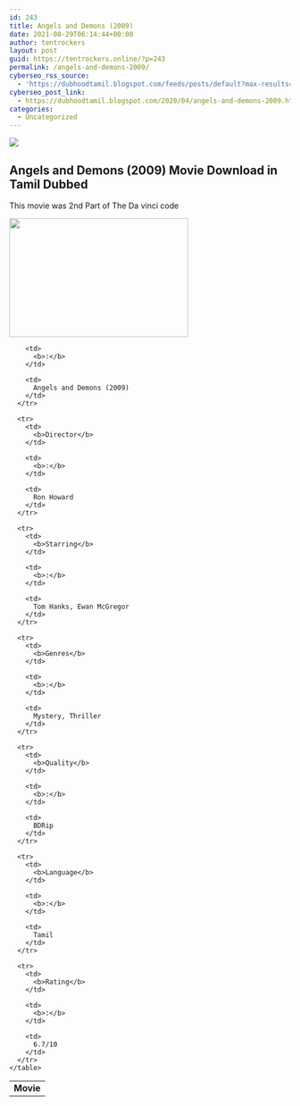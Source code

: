 ```yaml
---
id: 243
title: Angels and Demons (2009)
date: 2021-08-29T06:14:44+00:00
author: tentrockers
layout: post
guid: https://tentrockers.online/?p=243
permalink: /angels-and-demons-2009/
cyberseo_rss_source:
  - 'https://dubhoodtamil.blogspot.com/feeds/posts/default?max-results=150&start-index=301'
cyberseo_post_link:
  - https://dubhoodtamil.blogspot.com/2020/04/angels-and-demons-2009.html
categories:
  - Uncategorized
---
```

<div class="media_block">
  <img src="https://1.bp.blogspot.com/-ll5VpeMyoxM/XqGfPJZol-I/AAAAAAAAAwM/OAcwsAZpfmMW0x5iNgjlg7u7j8WK8jutQCNcBGAsYHQ/s72-c/images%2B%252812%2529.jpeg" class="media_thumbnail" />
</div>

<div dir="ltr" trbidi="on" readability="6.7862595419847">
  <h2>
    Angels and Demons (2009) Movie Download in Tamil Dubbed
  </h2>
  
  <p>
    This movie was 2nd Part of The Da vinci code
  </p>
  
  <div class="separator">
    <a href="https://1.bp.blogspot.com/-ll5VpeMyoxM/XqGfPJZol-I/AAAAAAAAAwM/OAcwsAZpfmMW0x5iNgjlg7u7j8WK8jutQCNcBGAsYHQ/s1600/images%2B%252812%2529.jpeg" imageanchor="1"><img loading="lazy" border="0" data-original-height="452" data-original-width="679" height="213" src="https://1.bp.blogspot.com/-ll5VpeMyoxM/XqGfPJZol-I/AAAAAAAAAwM/OAcwsAZpfmMW0x5iNgjlg7u7j8WK8jutQCNcBGAsYHQ/s320/images%2B%252812%2529.jpeg" width="320" /></a>
  </div>
  
  <div>
    <table cellspacing="5">
      <tr>
        <td>
          <b>Movie</b>
        </td>
        
        <td>
          <b>:</b>
        </td>
        
        <td>
          Angels and Demons (2009)
        </td>
      </tr>
      
      <tr>
        <td>
          <b>Director</b>
        </td>
        
        <td>
          <b>:</b>
        </td>
        
        <td>
          Ron Howard
        </td>
      </tr>
      
      <tr>
        <td>
          <b>Starring</b>
        </td>
        
        <td>
          <b>:</b>
        </td>
        
        <td>
          Tom Hanks, Ewan McGregor
        </td>
      </tr>
      
      <tr>
        <td>
          <b>Genres</b>
        </td>
        
        <td>
          <b>:</b>
        </td>
        
        <td>
          Mystery, Thriller
        </td>
      </tr>
      
      <tr>
        <td>
          <b>Quality</b>
        </td>
        
        <td>
          <b>:</b>
        </td>
        
        <td>
          BDRip
        </td>
      </tr>
      
      <tr>
        <td>
          <b>Language</b>
        </td>
        
        <td>
          <b>:</b>
        </td>
        
        <td>
          Tamil
        </td>
      </tr>
      
      <tr>
        <td>
          <b>Rating</b>
        </td>
        
        <td>
          <b>:</b>
        </td>
        
        <td>
          6.7/10
        </td>
      </tr>
    </table>
  </div>
</div>